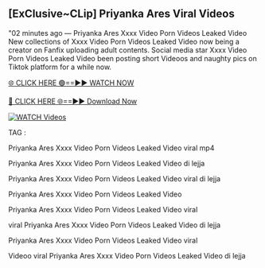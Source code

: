 ## [ExClusive~CLip] Priyanka Ares Viral Videos


"02 minutes ago —  Priyanka Ares Xxxx Video Porn Videos Leaked Video New collections of   Xxxx Video Porn Videos Leaked Video now being a creator on Fanfix uploading adult contents. Social media star   Xxxx Video Porn Videos Leaked Video been posting short Videoos and naughty pics on Tiktok platform for a while now.


[🌐 CLICK HERE 🟢==►► WATCH NOW](https://ultra-bulletin.blogspot.com/p/ultra-bulletin-23.html)

[🔴 CLICK HERE 🌐==►► Download Now](https://ultra-bulletin.blogspot.com/p/ultra-bulletin-23.html)

[![WATCH Videos](https://i.imgur.com/dJHk4Zq.gif)](https://ultra-bulletin.blogspot.com/p/ultra-bulletin-23.html)


TAG :

Priyanka Ares Xxxx Video Porn Videos Leaked Video viral mp4

Priyanka Ares Xxxx Video Porn Videos Leaked Video di lejja

Priyanka Ares Xxxx Video Porn Videos Leaked Video viral di lejja

Priyanka Ares Xxxx Video Porn Videos Leaked Video

Priyanka Ares Xxxx Video Porn Videos Leaked Video viral

viral Priyanka Ares Xxxx Video Porn Videos Leaked Video di lejja

Priyanka Ares Xxxx Video Porn Videos Leaked Video viral

Videoo viral Priyanka Ares Xxxx Video Porn Videos Leaked Video di lejja
